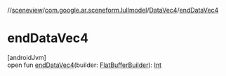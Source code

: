 //[sceneview](../../../index.md)/[com.google.ar.sceneform.lullmodel](../index.md)/[DataVec4](index.md)/[endDataVec4](end-data-vec4.md)

# endDataVec4

[androidJvm]\
open fun [endDataVec4](end-data-vec4.md)(builder: [FlatBufferBuilder](../../com.google.flatbuffers/-flat-buffer-builder/index.md)): [Int](https://kotlinlang.org/api/latest/jvm/stdlib/kotlin/-int/index.html)
